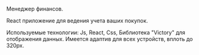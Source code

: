 Менеджер финансов.

React приложение для ведения учета ваших покупок.

Используемые технологии: Js, React, Css, Библиотека "Victory" для отображения данных.
Имеется адаптив для всех устройств, вплоть до 320px.
